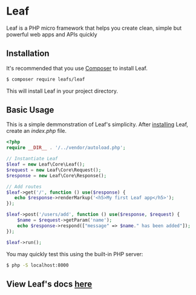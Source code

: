 # Leaf

Leaf is a PHP micro framework that helps you create clean, simple but powerful web apps and APIs quickly

## Installation

It's recommended that you use [Composer](https://getcomposer.org/) to install Leaf.

```bash
$ composer require leafs/leaf
```

This will install Leaf in your project directory.

## Basic Usage
This is a simple demmonstration of Leaf's simplicity.
After [installing](#installation) Leaf, create an _index.php_ file.

```php
<?php
require __DIR__ . '/../vendor/autoload.php';

// Instantiate Leaf
$leaf = new Leaf\Core\Leaf();
$request = new Leaf\Core\Request();
$response = new Leaf\Core\Response();

// Add routes
$leaf->get('/', function () use($response) {
   echo $response->renderMarkup('<h5>My first Leaf app</h5>');
});

$leaf->post('/users/add', function () use($response, $request) {
    $name = $request->getParam('name');
    echo $response->respond(["message" => $name." has been added"]);
});

$leaf->run();
```

You may quickly test this using the built-in PHP server:
```bash
$ php -S localhost:8000
```

## View Leaf's docs [here](https://leaf-docs.netlify.com/v1.3.0)
